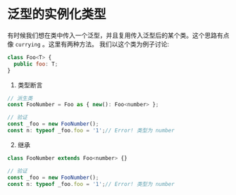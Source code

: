 # 泛型的实例化类型
有时候我们想在类中传入一个泛型，并且复用传入泛型后的某个类。这个思路有点像 `currying` 。这里有两种方法。
我们以这个类为例子讨论:
```js
class Foo<T> {
  public foo: T;
}
```

1. 类型断言
```js
// 派生类
const FooNumber = Foo as { new(): Foo<number> };

// 验证
const _foo = new FooNumber();
const n: typeof _foo.foo = '1';// Error! 类型为 number
```

2. 继承
```js
class FooNumber extends Foo<number> {}

// 验证
const _foo = new FooNumber();
const n: typeof _foo.foo = '1';// Error! 类型为 number
```